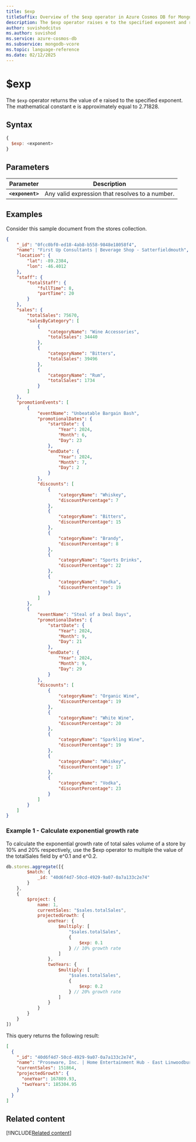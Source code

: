 ```yaml
---
title: $exp
titleSuffix: Overview of the $exp operator in Azure Cosmos DB for MongoDB (vCore)
description: The $exp operator raises e to the specified exponent and returns the result
author: suvishodcitus
ms.author: suvishod
ms.service: azure-cosmos-db
ms.subservice: mongodb-vcore
ms.topic: language-reference
ms.date: 02/12/2025
---
```


# $exp

The `$exp` operator returns the value of e raised to the specified exponent. The mathematical constant e is approximately equal to 2.71828.

## Syntax

```javascript
{
  $exp: <exponent>
}
```

## Parameters

| Parameter | Description |
| --- | --- |
| **`<exponent>`** | Any valid expression that resolves to a number. |

## Examples

Consider this sample document from the stores collection.

```json
{
    "_id": "0fcc0bf0-ed18-4ab8-b558-9848e18058f4",
    "name": "First Up Consultants | Beverage Shop - Satterfieldmouth",
    "location": {
        "lat": -89.2384,
        "lon": -46.4012
    },
    "staff": {
        "totalStaff": {
            "fullTime": 8,
            "partTime": 20
        }
    },
    "sales": {
        "totalSales": 75670,
        "salesByCategory": [
            {
                "categoryName": "Wine Accessories",
                "totalSales": 34440
            },
            {
                "categoryName": "Bitters",
                "totalSales": 39496
            },
            {
                "categoryName": "Rum",
                "totalSales": 1734
            }
        ]
    },
    "promotionEvents": [
        {
            "eventName": "Unbeatable Bargain Bash",
            "promotionalDates": {
                "startDate": {
                    "Year": 2024,
                    "Month": 6,
                    "Day": 23
                },
                "endDate": {
                    "Year": 2024,
                    "Month": 7,
                    "Day": 2
                }
            },
            "discounts": [
                {
                    "categoryName": "Whiskey",
                    "discountPercentage": 7
                },
                {
                    "categoryName": "Bitters",
                    "discountPercentage": 15
                },
                {
                    "categoryName": "Brandy",
                    "discountPercentage": 8
                },
                {
                    "categoryName": "Sports Drinks",
                    "discountPercentage": 22
                },
                {
                    "categoryName": "Vodka",
                    "discountPercentage": 19
                }
            ]
        },
        {
            "eventName": "Steal of a Deal Days",
            "promotionalDates": {
                "startDate": {
                    "Year": 2024,
                    "Month": 9,
                    "Day": 21
                },
                "endDate": {
                    "Year": 2024,
                    "Month": 9,
                    "Day": 29
                }
            },
            "discounts": [
                {
                    "categoryName": "Organic Wine",
                    "discountPercentage": 19
                },
                {
                    "categoryName": "White Wine",
                    "discountPercentage": 20
                },
                {
                    "categoryName": "Sparkling Wine",
                    "discountPercentage": 19
                },
                {
                    "categoryName": "Whiskey",
                    "discountPercentage": 17
                },
                {
                    "categoryName": "Vodka",
                    "discountPercentage": 23
                }
            ]
        }
    ]
}
```

### Example 1 - Calculate exponential growth rate

To calculate the exponential growth rate of total sales volume of a store by 10% and 20% respectively, use the $exp operator to multiple the value of the totalSales field by e^0.1 and e^0.2.

```javascript
db.stores.aggregate([{
        $match: {
            _id: "40d6f4d7-50cd-4929-9a07-0a7a133c2e74"
        }
    },
    {
        $project: {
            name: 1,
            currentSales: "$sales.totalSales",
            projectedGrowth: {
                oneYear: {
                    $multiply: [
                        "$sales.totalSales",
                        {
                            $exp: 0.1
                        } // 10% growth rate
                    ]
                },
                twoYears: {
                    $multiply: [
                        "$sales.totalSales",
                        {
                            $exp: 0.2
                        } // 20% growth rate
                    ]
                }
            }
        }
    }
])
```

This query returns the following result:

```json
[
  {
    "_id": "40d6f4d7-50cd-4929-9a07-0a7a133c2e74",
    "name": "Proseware, Inc. | Home Entertainment Hub - East Linwoodbury",
    "currentSales": 151864,
    "projectedGrowth": {
      "oneYear": 167809.93,
      "twoYears": 185304.95
    }
  }
]
```

## Related content

[!INCLUDE[Related content](../includes/related-content.md)]

